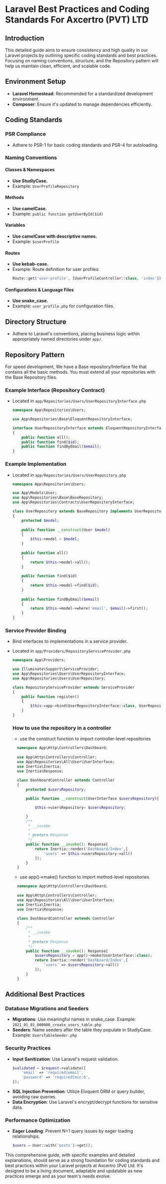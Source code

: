 # Laravel Best Practices and Coding Standards For Axcertro (PVT) LTD

## Introduction

This detailed guide aims to ensure consistency and high quality in our Laravel projects by outlining specific coding standards and best practices. Focusing on naming conventions, structure, and the Repository pattern will help us maintain clean, efficient, and scalable code.

## Environment Setup

- **Laravel Homestead**: Recommended for a standardized development environment.
- **Composer**: Ensure it's updated to manage dependencies efficiently.

## Coding Standards

### PSR Compliance

- Adhere to PSR-1 for basic coding standards and PSR-4 for autoloading.

### Naming Conventions

#### Classes & Namespaces
- **Use StudlyCase.**
- Example: `UserProfileRepository`

#### Methods
- **Use camelCase.**
- Example: `public function getUserById($id)`

#### Variables
- **Use camelCase with descriptive names.**
- Example: `$userProfile`

#### Routes
- **Use kebab-case.**
- Example: Route definition for user profiles:
  ```php
  Route::get('user-profile', [UserProfileController::class, 'index']);
  ```

#### Configurations & Language Files
- **Use snake_case.**
- Example: `user_profile.php` for configuration files.

## Directory Structure

- Adhere to Laravel's conventions, placing business logic within appropriately named directories under `app/`.

## Repository Pattern
For speed development, We have a Base repository/Interface file that contains all the basic methods. You must extend all your repositories with the Base Repository files.

### Example Interface (Repository Contract)

- Located in `app/Repositories/Users/UserRepositoryInterface.php`
  ```php
  namespace App\Repositories\Users;

  use App\Repositories\Base\EloquentRepositoryInterface;
  
  interface UserRepositoryInterface extends EloquentRepositoryInterface
  {
      public function all();
      public function find($id);
      public function findByEmail($email);
  }
  ```

### Example Implementation

- Located in `app/Repositories/Users/UserRepository.php`
  ```php
  namespace App\Repositories\Users;
  
  use App\Models\User;
  use App\Repositories\Base\BaseRepository;
  use App\Repositories\Contracts\UserRepositoryInterface;
  
  class UserRepository extends BaseRepository implements UserRepositoryInterface
  {
      protected $model;
      
      public function __construct(User $model)
      {
          $this->model = $model;
      }
      
      public function all()
      {
          return $this->model->all();
      }
      
      public function find($id)
      {
          return $this->model->find($id);
      }
      
      public function findByEmail($email)
      {
          return $this->model->where('email', $email)->first();
      }
  }
  ```

### Service Provider Binding

- Bind interfaces to implementations in a service provider.
- Located in `app/Providers/RepositoryServiceProvider.php`
  ```php
  namespace App\Providers;
  
  use Illuminate\Support\ServiceProvider;
  use App\Repositories\Users\UserRepositoryInterface;
  use App\Repositories\Users\UserRepository;
  
  class RepositoryServiceProvider extends ServiceProvider
  {
      public function register()
      {
          $this->app->bind(UserRepositoryInterface::class, UserRepository::class);
      }
  }
  ```

  ### How to use the repository in a controller
  - use the construct function to import controller-level repositories
  ```php
    namespace App\Http\Controllers\Dashboard;
    
    use App\Http\Controllers\Controller;
    use App\Repositories\All\User\UserInterface;
    use Inertia\Inertia;
    use Inertia\Response;
    
    class DashboardController extends Controller
    {    
        protected $usersRepository;
  
        public function __construct(UserInterface $usersRepository){
  
            $this->usersRepository= $usersRepository;
  
        }
        /**
         * __invoke
         *
         * @return Response
         */
        public function __invoke(): Response{
            return Inertia::render('Dashboard/Index',[
                'users' => $this->usersRepository->all()
            ]); 
        }
    }
  ```
    - use app()->make() function to import method-level repositories
  ```php
    namespace App\Http\Controllers\Dashboard;
    
    use App\Http\Controllers\Controller;
    use App\Repositories\All\User\UserInterface;
    use Inertia\Inertia;
    use Inertia\Response;
    
    class DashboardController extends Controller
    {    
        /**
         * __invoke
         *
         * @return Response
         */
        public function __invoke(): Response{
            $usersRepository = app()->make(UserInterface::class);
            return Inertia::render('Dashboard/Index',[
                'users' => $usersRepository->all()
            ]); 
        }
    }
  ```

## Additional Best Practices

### Database Migrations and Seeders

- **Migrations**: Use meaningful names in snake_case. Example: `2021_01_01_000000_create_users_table.php`
- **Seeders**: Name seeders after the table they populate in StudlyCase. Example: `UsersTableSeeder.php`

### Security Practices

- **Input Sanitization**: Use Laravel's request validation.
  ```php
  $validated = $request->validate([
      'email' => 'required|email',
      'password' => 'required|min:6',
  ]);
  ```
- **SQL Injection Prevention**: Utilize Eloquent ORM or query builder, avoiding raw queries.
- **Data Encryption**: Use Laravel's encrypt/decrypt functions for sensitive data.

### Performance Optimization

- **Eager Loading**: Prevent N+1 query issues by eager loading relationships.
  ```php
  $users = User::with('posts')->get();
  ```

This comprehensive guide, with specific examples and detailed explanations, should serve as a strong foundation for coding standards and best practices within your Laravel projects at Axcertro (Pvt) Ltd. It's designed to be a living document, adaptable and updatable as new practices emerge and as your team's needs evolve.

